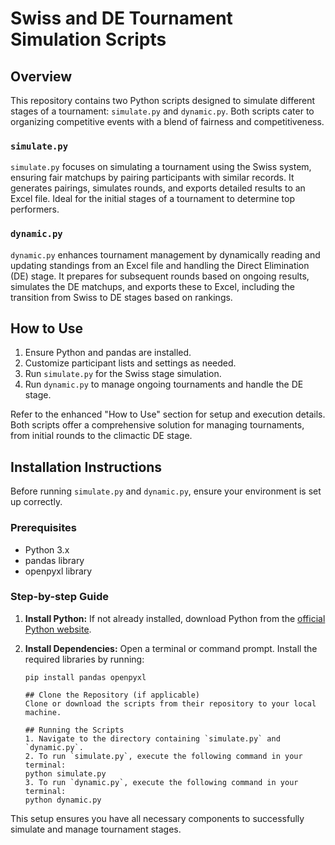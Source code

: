 # Swiss and DE Tournament Simulation Scripts

## Overview

This repository contains two Python scripts designed to simulate different stages of a tournament: `simulate.py` and `dynamic.py`. Both scripts cater to organizing competitive events with a blend of fairness and competitiveness.

### `simulate.py`

`simulate.py` focuses on simulating a tournament using the Swiss system, ensuring fair matchups by pairing participants with similar records. It generates pairings, simulates rounds, and exports detailed results to an Excel file. Ideal for the initial stages of a tournament to determine top performers.

### `dynamic.py`

`dynamic.py` enhances tournament management by dynamically reading and updating standings from an Excel file and handling the Direct Elimination (DE) stage. It prepares for subsequent rounds based on ongoing results, simulates the DE matchups, and exports these to Excel, including the transition from Swiss to DE stages based on rankings.

## How to Use

1. Ensure Python and pandas are installed.
2. Customize participant lists and settings as needed.
3. Run `simulate.py` for the Swiss stage simulation.
4. Run `dynamic.py` to manage ongoing tournaments and handle the DE stage.

Refer to the enhanced "How to Use" section for setup and execution details. Both scripts offer a comprehensive solution for managing tournaments, from initial rounds to the climactic DE stage.

## Installation Instructions

Before running `simulate.py` and `dynamic.py`, ensure your environment is set up correctly.

### Prerequisites

- Python 3.x
- pandas library
- openpyxl library

### Step-by-step Guide

1. **Install Python:** If not already installed, download Python from the [official Python website](https://www.python.org/).

2. **Install Dependencies:** Open a terminal or command prompt. Install the required libraries by running:

   ```shell
   pip install pandas openpyxl

   ## Clone the Repository (if applicable)
   Clone or download the scripts from their repository to your local machine.

   ## Running the Scripts
   1. Navigate to the directory containing `simulate.py` and `dynamic.py`.
   2. To run `simulate.py`, execute the following command in your terminal:
   python simulate.py
   3. To run `dynamic.py`, execute the following command in your terminal:
   python dynamic.py
   ```

This setup ensures you have all necessary components to successfully simulate and manage tournament stages.
